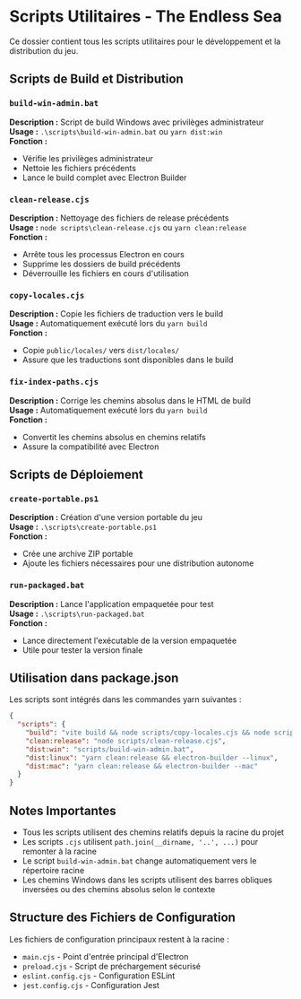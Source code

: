 # Scripts Utilitaires - The Endless Sea

Ce dossier contient tous les scripts utilitaires pour le développement et la distribution du jeu.

## Scripts de Build et Distribution

### `build-win-admin.bat`

**Description :** Script de build Windows avec privilèges administrateur  
**Usage :** `.\scripts\build-win-admin.bat` ou `yarn dist:win`  
**Fonction :**

- Vérifie les privilèges administrateur
- Nettoie les fichiers précédents
- Lance le build complet avec Electron Builder

### `clean-release.cjs`

**Description :** Nettoyage des fichiers de release précédents  
**Usage :** `node scripts\clean-release.cjs` ou `yarn clean:release`  
**Fonction :**

- Arrête tous les processus Electron en cours
- Supprime les dossiers de build précédents
- Déverrouille les fichiers en cours d'utilisation

### `copy-locales.cjs`

**Description :** Copie les fichiers de traduction vers le build  
**Usage :** Automatiquement exécuté lors du `yarn build`  
**Fonction :**

- Copie `public/locales/` vers `dist/locales/`
- Assure que les traductions sont disponibles dans le build

### `fix-index-paths.cjs`

**Description :** Corrige les chemins absolus dans le HTML de build  
**Usage :** Automatiquement exécuté lors du `yarn build`  
**Fonction :**

- Convertit les chemins absolus en chemins relatifs
- Assure la compatibilité avec Electron

## Scripts de Déploiement

### `create-portable.ps1`

**Description :** Création d'une version portable du jeu  
**Usage :** `.\scripts\create-portable.ps1`  
**Fonction :**

- Crée une archive ZIP portable
- Ajoute les fichiers nécessaires pour une distribution autonome

### `run-packaged.bat`

**Description :** Lance l'application empaquetée pour test  
**Usage :** `.\scripts\run-packaged.bat`  
**Fonction :**

- Lance directement l'exécutable de la version empaquetée
- Utile pour tester la version finale

## Utilisation dans package.json

Les scripts sont intégrés dans les commandes yarn suivantes :

```json
{
  "scripts": {
    "build": "vite build && node scripts/copy-locales.cjs && node scripts/fix-index-paths.cjs",
    "clean:release": "node scripts/clean-release.cjs",
    "dist:win": "scripts/build-win-admin.bat",
    "dist:linux": "yarn clean:release && electron-builder --linux",
    "dist:mac": "yarn clean:release && electron-builder --mac"
  }
}
```

## Notes Importantes

- Tous les scripts utilisent des chemins relatifs depuis la racine du projet
- Les scripts `.cjs` utilisent `path.join(__dirname, '..', ...)` pour remonter à la racine
- Le script `build-win-admin.bat` change automatiquement vers le répertoire racine
- Les chemins Windows dans les scripts utilisent des barres obliques inversées ou des chemins absolus selon le contexte

## Structure des Fichiers de Configuration

Les fichiers de configuration principaux restent à la racine :

- `main.cjs` - Point d'entrée principal d'Electron
- `preload.cjs` - Script de préchargement sécurisé
- `eslint.config.cjs` - Configuration ESLint
- `jest.config.cjs` - Configuration Jest
